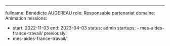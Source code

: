 ---

fullname: Bénédicte AUGEREAU
role: Responsable partenariat
domaine: Animation
missions:

- start: 2022-11-03
  end: 2023-04-03
  status: admin
  startups: - mes-aides-france-travail/
  previously:
- mes-aides-france-travail/
